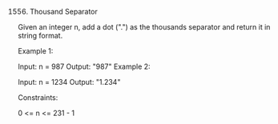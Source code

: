 1556. Thousand Separator

Given an integer n, add a dot (".") as the thousands separator and return it in string format.

 

Example 1:

Input: n = 987
Output: "987"
Example 2:

Input: n = 1234
Output: "1.234"
 

Constraints:

0 <= n <= 231 - 1
